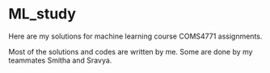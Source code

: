 # ML_study
Here are my solutions for machine learning course COMS4771 assignments.

Most of the solutions and codes are written by me. Some are done by my teammates Smitha and Sravya.
